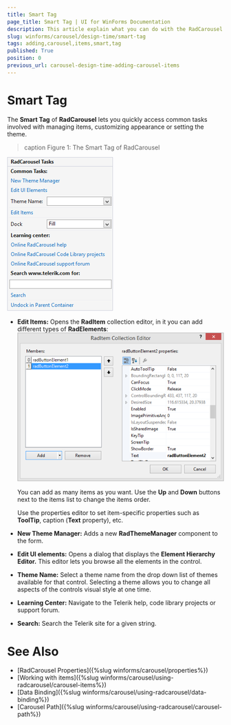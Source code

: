 ```yaml
---
title: Smart Tag
page_title: Smart Tag | UI for WinForms Documentation
description: This article explain what you can do with the RadCarousel smart tag. 
slug: winforms/carousel/design-time/smart-tag
tags: adding,carousel,items,smart,tag
published: True
position: 0
previous_url: carousel-design-time-adding-carousel-items
---
```


# Smart Tag

The __Smart Tag__ of __RadCarousel__ lets you quickly access common tasks involved with managing items, customizing appearance or setting the theme.

>caption Figure 1: The Smart Tag of RadCarousel

![carousel-smart-tag001](images/carousel-smart-tag001.png)

* __Edit Items:__ Opens the __RadItem__ collection editor, in it you can add different types of __RadElements__: 
    ![carousel-smart-tag002](images/carousel-smart-tag002.png)

    You can add as many items as you want. Use the __Up__ and __Down__ buttons next to the items list to change the items order. 

    Use the properties editor to set item-specific properties such as __ToolTip__, caption (__Text__ property), etc.

* __New Theme Manager:__ Adds a new __RadThemeManager__ component to the form.

* __Edit UI elements:__ Opens a dialog that displays the __Element Hierarchy Editor.__ This editor lets you browse all the elements in the control.

* __Theme Name:__ Select a theme name from the drop down list of themes available for that control. Selecting a theme allows you to change all aspects of the controls visual style at one time.

* __Learning Center:__ Navigate to the Telerik help, code library projects or support forum.

* __Search:__ Search the Telerik site for a given string.


# See Also

 * [RadCarousel Properties]({%slug winforms/carousel/properties%})
 * [Working with items]({%slug  winforms/carousel/using-radcarousel/carousel-items%})
 * [Data Binding]({%slug winforms/carousel/using-radcarousel/data-binding%})
 * [Carousel Path]({%slug winforms/carousel/using-radcarousel/carousel-path%})